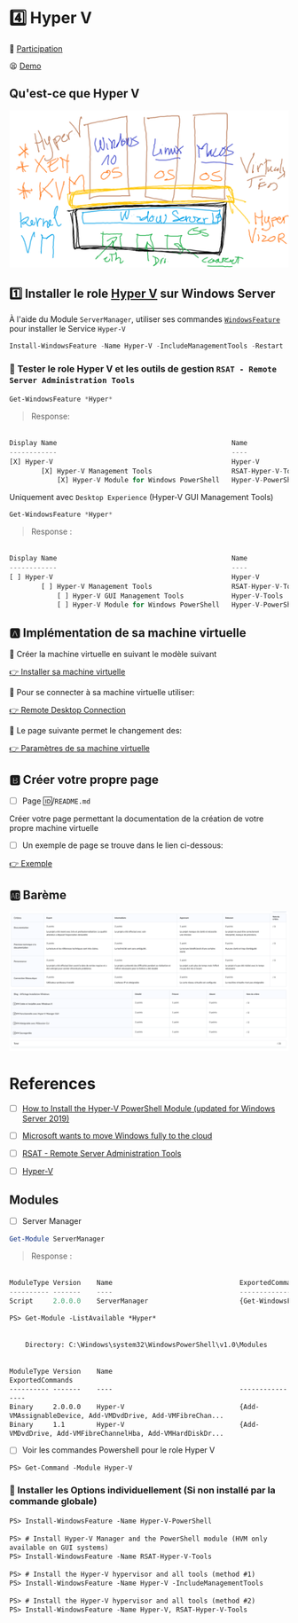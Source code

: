 # :four: Hyper V 

:tada: [Participation](.scripts/Participation.md)

:tired_face: [Demo](.scripts/Demo.md)

## Qu'est-ce que Hyper V

<img src=images/Hyper-V.png width='' height='' > </img>

## :one: Installer le role [Hyper V](https://docs.microsoft.com/en-us/windows-server/virtualization/hyper-v/get-started/install-the-hyper-v-role-on-windows-server) sur Windows Server 

À l'aide du Module `ServerManager`, utiliser ses commandes [`WindowsFeature`](.docs/WF.md) pour installer le Service `Hyper-V`

```powershell
Install-WindowsFeature -Name Hyper-V -IncludeManagementTools -Restart
```


### :pushpin: Tester le role Hyper V et les outils de gestion `RSAT - Remote Server Administration Tools`

```powershell
Get-WindowsFeature *Hyper*
```
> Response:
```python

Display Name                                            Name                       Install State
------------                                            ----                       -------------
[X] Hyper-V                                             Hyper-V                        Installed
        [X] Hyper-V Management Tools                    RSAT-Hyper-V-Tools             Installed
            [X] Hyper-V Module for Windows PowerShell   Hyper-V-PowerShell             Installed
```

Uniquement avec `Desktop Experience` (Hyper-V GUI Management Tools)

```powershell
Get-WindowsFeature *Hyper*
```
> Response :
```python

Display Name                                            Name                       Install State
------------                                            ----                       -------------
[ ] Hyper-V                                             Hyper-V                        Available
        [ ] Hyper-V Management Tools                    RSAT-Hyper-V-Tools             Available
            [ ] Hyper-V GUI Management Tools            Hyper-V-Tools                  Available
            [ ] Hyper-V Module for Windows PowerShell   Hyper-V-PowerShell             Available
```


## :a: Implémentation de sa machine virtuelle

:pushpin: Créer la machine virtuelle en suivant le modèle suivant

[:point_right: Installer sa machine virtuelle](.docs/VM.md)

:pushpin: Pour se connecter à sa machine virtuelle utiliser:

[:point_right: Remote Desktop Connection](.docs/RDC.md)

:pushpin: Le page suivante permet le changement des:

[:point_right: Paramètres de sa machine virtuelle](.docs/IP.md)

## :b: Créer votre propre page

- [ ] Page :id:/`README.md`

Créer votre page permettant la documentation de la création de votre propre machine virtuelle

- [ ] Un exemple de page se trouve dans le lien ci-dessous:

[:point_right: Exemple](.docs/exemple)

## :ab: Barème

<img src=images/hyper-V-bareme.png width='' height='' > </img>

# References

- [ ] [How to Install the Hyper-V PowerShell Module (updated for Windows Server 2019)](https://www.altaro.com/hyper-v/install-hyper-v-powershell-module/)

- [ ] [Microsoft wants to move Windows fully to the cloud](https://www.theverge.com/2023/6/27/23775117/microsoft-windows-11-cloud-consumer-strategy)
- [ ] [RSAT - Remote Server Administration Tools](https://learn.microsoft.com/en-us/windows-server/virtualization/hyper-v/manage/remotely-manage-hyper-v-hosts)

- [ ] [Hyper-V](https://learn.microsoft.com/en-us/powershell/module/hyper-v/?view=windowsserver2022-ps)

## Modules 

- [ ] Server Manager

```powershell
Get-Module ServerManager
```
> Response :
```python

ModuleType Version    Name                                ExportedCommands
---------- -------    ----                                ----------------
Script     2.0.0.0    ServerManager                       {Get-WindowsFeature, Install-WindowsFeature, Uninstall-Win...

```

```
PS> Get-Module -ListAvailable *Hyper*


    Directory: C:\Windows\system32\WindowsPowerShell\v1.0\Modules


ModuleType Version    Name                                ExportedCommands
---------- -------    ----                                ----------------
Binary     2.0.0.0    Hyper-V                             {Add-VMAssignableDevice, Add-VMDvdDrive, Add-VMFibreChan...
Binary     1.1        Hyper-V                             {Add-VMDvdDrive, Add-VMFibreChannelHba, Add-VMHardDiskDr...

```

- [ ]  Voir les commandes Powershell pour le role Hyper V

```
PS> Get-Command -Module Hyper-V
```

### :pushpin: Installer les Options individuellement (Si non installé par la commande globale)

```
PS> Install-WindowsFeature -Name Hyper-V-PowerShell
 
PS> # Install Hyper-V Manager and the PowerShell module (HVM only available on GUI systems)
PS> Install-WindowsFeature -Name RSAT-Hyper-V-Tools
 
PS> # Install the Hyper-V hypervisor and all tools (method #1)
PS> Install-WindowsFeature -Name Hyper-V -IncludeManagementTools
 
PS> # Install the Hyper-V hypervisor and all tools (method #2)
PS> Install-WindowsFeature -Name Hyper-V, RSAT-Hyper-V-Tools
```




